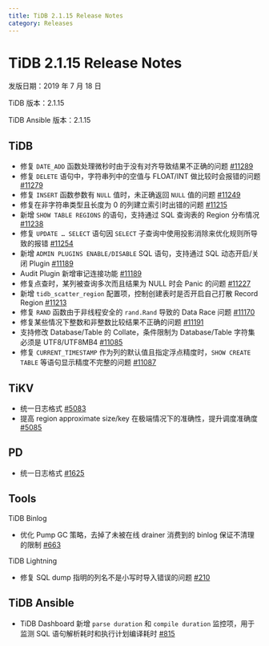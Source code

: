 ```yaml
---
title: TiDB 2.1.15 Release Notes
category: Releases
---
```


# TiDB 2.1.15 Release Notes

发版日期：2019 年 7 月 18 日

TiDB 版本：2.1.15

TiDB Ansible 版本：2.1.15

## TiDB

+ 修复 `DATE_ADD` 函数处理微秒时由于没有对齐导致结果不正确的问题 [#11289](https://github.com/pingcap/tidb/pull/11289)
+ 修复 `DELETE` 语句中，字符串列中的空值与 FLOAT/INT 做比较时会报错的问题 [#11279](https://github.com/pingcap/tidb/pull/11279)
+ 修复 `INSERT` 函数参数有 `NULL` 值时，未正确返回 `NULL` 值的问题 [#11249](https://github.com/pingcap/tidb/pull/11249)
+ 修复在非字符串类型且长度为 0 的列建立索引时出错的问题 [#11215](https://github.com/pingcap/tidb/pull/11215)
+ 新增 `SHOW TABLE REGIONS` 的语句，支持通过 SQL 查询表的 Region 分布情况 [#11238](https://github.com/pingcap/tidb/pull/11238)
+ 修复 `UPDATE … SELECT` 语句因 `SELECT` 子查询中使用投影消除来优化规则所导致的报错 [#11254](https://github.com/pingcap/tidb/pull/11254)
+ 新增 `ADMIN PLUGINS ENABLE/DISABLE` SQL 语句，支持通过 SQL 动态开启/关闭 Plugin [#11189](https://github.com/pingcap/tidb/pull/11189)
+ Audit Plugin 新增审记连接功能 [#11189](https://github.com/pingcap/tidb/pull/11189)
+ 修复点查时，某列被查询多次而且结果为 NULL 时会 Panic 的问题 [#11227](https://github.com/pingcap/tidb/pull/11227)
+ 新增 `tidb_scatter_region` 配置项，控制创建表时是否开启自己打散 Record Region [#11213](https://github.com/pingcap/tidb/pull/11213)
+ 修复 `RAND` 函数由于非线程安全的 `rand.Rand` 导致的 Data Race 问题 [#11170](https://github.com/pingcap/tidb/pull/11170)
+ 修复某些情况下整数和非整数比较结果不正确的问题 [#11191](https://github.com/pingcap/tidb/pull/11191)
+ 支持修改 Database/Table 的 Collate，条件限制为 Database/Table 字符集必须是 UTF8/UTF8MB4 [#11085](https://github.com/pingcap/tidb/pull/11085)
+ 修复 `CURRENT_TIMESTAMP` 作为列的默认值且指定浮点精度时，`SHOW CREATE TABLE` 等语句显示精度不完整的问题 [#11087](https://github.com/pingcap/tidb/pull/11087)

## TiKV

+ 统一日志格式 [#5083](https://github.com/tikv/tikv/pull/5083)
+ 提高 region approximate size/key 在极端情况下的准确性，提升调度准确度 [#5085](https://github.com/tikv/tikv/pull/5085)

## PD

+ 统一日志格式 [#1625](https://github.com/pingcap/pd/pull/1625)

## Tools

TiDB Binlog

+ 优化 Pump GC 策略，去掉了未被在线 drainer 消费到的 binlog 保证不清理的限制 [#663](https://github.com/pingcap/tidb-binlog/pull/663)

TiDB Lightning

+ 修复 SQL dump 指明的列名不是小写时导入错误的问题 [#210](https://github.com/pingcap/tidb-lightning/pull/210)

## TiDB Ansible

+ TiDB Dashboard 新增 `parse duration` 和 `compile duration` 监控项，用于监测 SQL 语句解析耗时和执行计划编译耗时 [#815](https://github.com/pingcap/tidb-ansible/pull/815)
